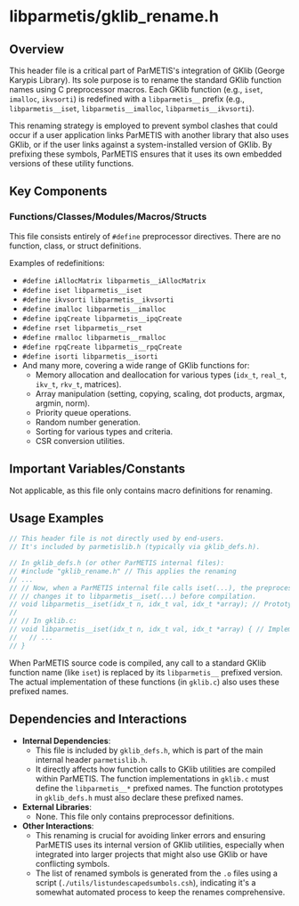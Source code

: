 # libparmetis/gklib_rename.h

## Overview

This header file is a critical part of ParMETIS's integration of GKlib (George Karypis Library). Its sole purpose is to rename the standard GKlib function names using C preprocessor macros. Each GKlib function (e.g., `iset`, `imalloc`, `ikvsorti`) is redefined with a `libparmetis__` prefix (e.g., `libparmetis__iset`, `libparmetis__imalloc`, `libparmetis__ikvsorti`).

This renaming strategy is employed to prevent symbol clashes that could occur if a user application links ParMETIS with another library that also uses GKlib, or if the user links against a system-installed version of GKlib. By prefixing these symbols, ParMETIS ensures that it uses its own embedded versions of these utility functions.

## Key Components

### Functions/Classes/Modules/Macros/Structs

This file consists entirely of `#define` preprocessor directives. There are no function, class, or struct definitions.

Examples of redefinitions:
*   `#define iAllocMatrix libparmetis__iAllocMatrix`
*   `#define iset libparmetis__iset`
*   `#define ikvsorti libparmetis__ikvsorti`
*   `#define imalloc libparmetis__imalloc`
*   `#define ipqCreate libparmetis__ipqCreate`
*   `#define rset libparmetis__rset`
*   `#define rmalloc libparmetis__rmalloc`
*   `#define rpqCreate libparmetis__rpqCreate`
*   `#define isorti libparmetis__isorti`
*   And many more, covering a wide range of GKlib functions for:
    *   Memory allocation and deallocation for various types (`idx_t`, `real_t`, `ikv_t`, `rkv_t`, matrices).
    *   Array manipulation (setting, copying, scaling, dot products, argmax, argmin, norm).
    *   Priority queue operations.
    *   Random number generation.
    *   Sorting for various types and criteria.
    *   CSR conversion utilities.

## Important Variables/Constants

Not applicable, as this file only contains macro definitions for renaming.

## Usage Examples

```c
// This header file is not directly used by end-users.
// It's included by parmetislib.h (typically via gklib_defs.h).

// In gklib_defs.h (or other ParMETIS internal files):
// #include "gklib_rename.h" // This applies the renaming
// ...
// // Now, when a ParMETIS internal file calls iset(...), the preprocessor
// // changes it to libparmetis__iset(...) before compilation.
// void libparmetis__iset(idx_t n, idx_t val, idx_t *array); // Prototype in gklib_defs.h
//
// // In gklib.c:
// void libparmetis__iset(idx_t n, idx_t val, idx_t *array) { // Implementation
//   // ...
// }

```
When ParMETIS source code is compiled, any call to a standard GKlib function name (like `iset`) is replaced by its `libparmetis__` prefixed version. The actual implementation of these functions (in `gklib.c`) also uses these prefixed names.

## Dependencies and Interactions

*   **Internal Dependencies**:
    *   This file is included by `gklib_defs.h`, which is part of the main internal header `parmetislib.h`.
    *   It directly affects how function calls to GKlib utilities are compiled within ParMETIS. The function implementations in `gklib.c` must define the `libparmetis__*` prefixed names. The function prototypes in `gklib_defs.h` must also declare these prefixed names.
*   **External Libraries**:
    *   None. This file only contains preprocessor definitions.
*   **Other Interactions**:
    *   This renaming is crucial for avoiding linker errors and ensuring ParMETIS uses its internal version of GKlib utilities, especially when integrated into larger projects that might also use GKlib or have conflicting symbols.
    *   The list of renamed symbols is generated from the `.o` files using a script (`./utils/listundescapedsumbols.csh`), indicating it's a somewhat automated process to keep the renames comprehensive.

```
